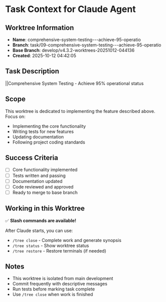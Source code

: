 # Task Context for Claude Agent

## Worktree Information
- **Name**: comprehensive-system-testing---achieve-95-operatio
- **Branch**: task/09-comprehensive-system-testing---achieve-95-operatio
- **Base Branch**: develop/v4.3.2-worktrees-20251012-044136
- **Created**: 2025-10-12 04:42:05

## Task Description

||Comprehensive System Testing - Achieve 95% operational status

## Scope

This worktree is dedicated to implementing the feature described above. Focus on:
- Implementing the core functionality
- Writing tests for new features
- Updating documentation
- Following project coding standards

## Success Criteria

- [ ] Core functionality implemented
- [ ] Tests written and passing
- [ ] Documentation updated
- [ ] Code reviewed and approved
- [ ] Ready to merge to base branch

## Working in this Worktree

✅ **Slash commands are available!**

After Claude starts, you can use:
- `/tree close` - Complete work and generate synopsis
- `/tree status` - Show worktree status
- `/tree restore` - Restore terminals (if needed)

## Notes

- This worktree is isolated from main development
- Commit frequently with descriptive messages
- Run tests before marking task complete
- Use `/tree close` when work is finished
